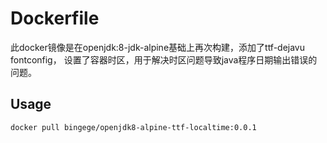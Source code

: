 Dockerfile
====
此docker镜像是在openjdk:8-jdk-alpine基础上再次构建，添加了ttf-dejavu fontconfig，
设置了容器时区，用于解决时区问题导致java程序日期输出错误的问题。

Usage
---
```
docker pull bingege/openjdk8-alpine-ttf-localtime:0.0.1
```